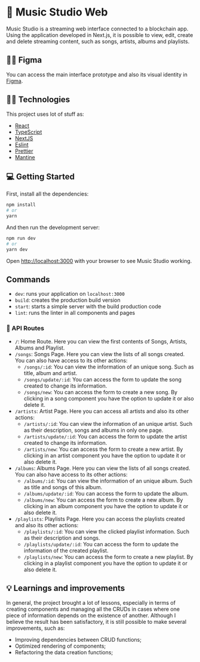 # 📝 Music Studio Web  
Music Studio is a streaming web interface connected to a blockchain app. Using the application developed in Next.js, it is possible to view, edit, create and delete streaming content, such as songs, artists, albums and playlists.

## 👩‍💻 Figma

You can access the main interface prototype and also its visual identity in [Figma](https://www.figma.com/file/5ckeYEVARTGtidz7KuhumM/Music-Streaming-App?type=design&node-id=6%3A5&mode=design&t=XKQ2Qi44ziGLTRuI-1).

## 👩‍💻 Technologies

This project uses lot of stuff as:

- [React](https://react.dev/)
- [TypeScript](https://www.typescriptlang.org/)
- [NextJS](https://nextjs.org/)
- [Eslint](https://eslint.org/)
- [Prettier](https://prettier.io/)
- [Mantine](https://mantine.dev/)

## 💻 Getting Started

First, install all the dependencies: 

```bash
npm install
# or
yarn 
```

And then run the development server:

```bash
npm run dev
# or
yarn dev
```

Open [http://localhost:3000](http://localhost:3000) with your browser to see Music Studio working.

## Commands

- `dev`: runs your application on `localhost:3000`
- `build`: creates the production build version
- `start`: starts a simple server with the build production code
- `lint`: runs the linter in all components and pages

### 💠 API Routes

 - `/`: Home Route. Here you can view the first contents of Songs, Artists, Albums and Playlist. 
 - `/songs`: Songs Page. Here you can view the lists of all songs created. You can also have access to its other actions:
   -  `/songs/:id`: You can view the information of an unique song. Such as title, album and artist.
   -  `/songs/update/:id`: You can access the form to update the song created to change its information.
   -  `/songs/new`: You can access the form to create a new song.
   By clicking in a song component you have the option to update it or also delete it.
 - `/artists`: Artist Page. Here you can access all artists and also its other actions:
   -  `/artists/:id`: You can view the information of an unique artist. Such as their description, songs and albums in only one page.
   -  `/artists/update/:id`: You can access the form to update the artist created to change its information.
   -  `/artists/new`: You can access the form to create a new artist.
   By clicking in an artist component you have the option to update it or also delete it.
 - `/albums`: Albums Page. Here you can view the lists of all songs created. You can also have access to its other actions:
   -  `/albums/:id`: You can view the information of an unique album. Such as title and songs of this album.
   -  `/albums/update/:id`: You can access the form to update the album.
   -  `/albums/new`: You can access the form to create a new album.
    By clicking in an album component you have the option to update it or also delete it.
 - `/playlists`: Playlists Page. Here you can access the playlists created and also its other actions:
   -  `/playlists/:id`: You can view the clicked playlist information. Such as their description and songs.
   -  `/playlists/update/:id`: You can access the form to update the information of the created playlist.
   -  `/playlists/new`: You can access the form to create a new playlist.
   By clicking in a playlist component you have the option to update it or also delete it.

## 💡 Learnings and improvements

In general, the project brought a lot of lessons, especially in terms of creating components and managing all the CRUDs in cases where one piece of information depends on the existence of another. Although I believe the result has been satisfactory, it is still possible to make several improvements, such as:

- Improving dependencies between CRUD functions;
- Optimized rendering of components;
- Refactoring the data creation functions;
